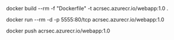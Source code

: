 
docker build --rm -f "Dockerfile" -t acrsec.azurecr.io/webapp:1.0 .

docker run --rm -d -p 5555:80/tcp acrsec.azurecr.io/webapp:1.0

docker push acrsec.azurecr.io/webapp:1.0